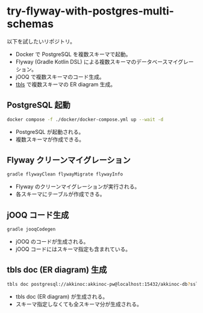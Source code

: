 # try-flyway-with-postgres-multi-schemas

以下を試したいリポジトリ。

- Docker で PostgreSQL を複数スキーマで起動。
- Flyway (Gradle Kotlin DSL) による複数スキーマのデータベースマイグレーション。
- jOOQ で複数スキーマのコード生成。
- [tbls](https://github.com/k1LoW/tbls?tab=readme-ov-file#getting-started) で複数スキーマの ER diagram 生成。

## PostgreSQL 起動

```sh
docker compose -f ./docker/docker-compose.yml up --wait -d
```

- PostgreSQL が起動される。
- 複数スキーマが作成できる。

## Flyway クリーンマイグレーション

```sh
gradle flywayClean flywayMigrate flywayInfo
```

- Flyway のクリーンマイグレーションが実行される。
- 各スキーマにテーブルが作成できる。

## jOOQ コード生成

```sh
gradle jooqCodegen
```

- jOOQ のコードが生成される。
- jOOQ コードにはスキーマ指定も含まれている。

## tbls doc (ER diagram) 生成

```sh
tbls doc postgresql://akkinoc:akkinoc-pw@localhost:15432/akkinoc-db?sslmode=disable -f
```

- tbls doc (ER diagram) が生成される。
- スキーマ指定しなくても全スキーマ分が生成される。
